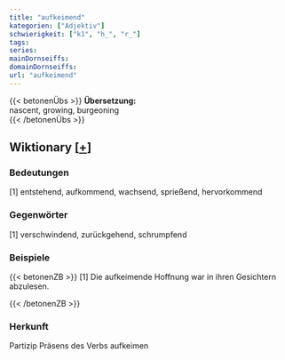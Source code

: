 ```yaml
---
title: "aufkeimend"
kategorien: ["Adjektiv"]
schwierigkeit: ["k1", "h_", "r_"]
tags:
series:
mainDornseiffs:
domainDornseiffs:
url: "aufkeimend"
---
```


{{< betonenÜbs >}}
**Übersetzung:**  
nascent, growing, burgeoning  
{{< /betonenÜbs >}}

## Wiktionary [[+](https://de.wiktionary.org/wiki/aufkeimend)]

### Bedeutungen
[1] entstehend, aufkommend, wachsend, sprießend, hervorkommend  

### Gegenwörter
[1] verschwindend, zurückgehend, schrumpfend  

### Beispiele
{{< betonenZB >}}
[1] Die aufkeimende Hoffnung war in ihren Gesichtern abzulesen.  

{{< /betonenZB >}}
### Herkunft
Partizip Präsens des Verbs aufkeimen  


